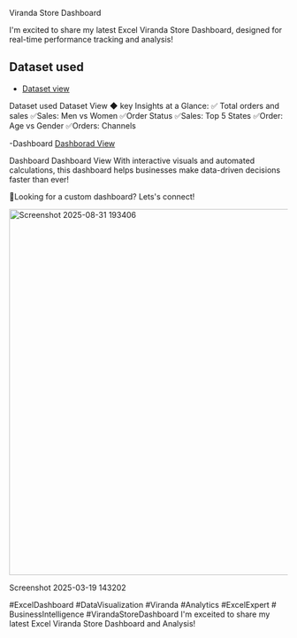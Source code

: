 Viranda Store Dashboard

I'm excited to share my latest Excel Viranda Store Dashboard, designed for real-time performance tracking and analysis!

## Dataset used
- <a href="https://github.com/vaib-hav353/Excel-Project-Hub/blob/main/Vrinda%20Store%20Data%20Analysis%20(1).xlsx">Dataset view</a>

Dataset used
Dataset View
◆ key Insights at a Glance: ✅ Total orders and sales ✅Sales: Men vs Women ✅Order Status ✅Sales: Top 5 States ✅Order: Age vs Gender ✅Orders: Channels

-Dashboard <a href="https://github.com/vaib-hav353/Excel-Project-Hub/blob/main/Screenshot%202025-08-31%20193406.png">Dashborad View</a>

Dashboard Dashboard View
With interactive visuals and automated calculations, this dashboard helps businesses make data-driven decisions faster than ever!

🔶Looking for a custom dashboard? Lets's connect!

<img width="1833" height="661" alt="Screenshot 2025-08-31 193406" src="https://github.com/user-attachments/assets/894fbbe4-76a1-4c4a-866b-632b54a61b1c" />

Screenshot 2025-03-19 143202

#ExcelDashboard #DataVisualization #Viranda #Analytics #ExcelExpert # BusinessIntelligence #VirandaStoreDashboard 
I'm exceited to share my latest Excel Viranda Store Dashboard and Analysis!
